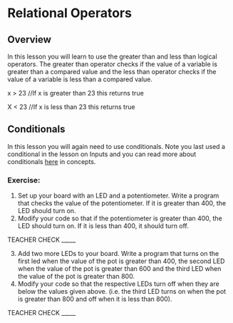# Relational Operators

## Overview

In this lesson you will learn to use the greater than and less than logical operators. The greater than operator checks if the value of a variable is greater than a compared value and the less than operator checks if the value of a variable is less than a compared value.

x \> 23 //If x is greater than 23 this returns true

X \< 23 //If x is less than 23 this returns true

## Conditionals

In this lesson you will again need to use conditionals. Note you last used a conditional in the lesson on Inputs and you can read more about conditionals [here](https://www.google.com/url?q=https://docs.google.com/document/d/1BmZbXzxnD2j17QToSZ9jeZmnP7burwfksfQq2v4zu-Y/edit%23heading%3Dh.o11qq65yx4ek&sa=D&ust=1587613173938000) in concepts.

### Exercise:

1.  Set up your board with an LED and a potentiometer. Write a program that checks the value of the potentiometer. If it is greater than 400, the LED should turn on.
2.  Modify your code so that if the potentiometer is greater than 400, the LED should turn on. If it is less than 400, it should turn off.

TEACHER CHECK \_\_\_\_\_

3.  Add two more LEDs to your board. Write a program that turns on the first led when the value of the pot is greater than 400, the second LED when the value of the pot is greater than 600 and the third LED when the value of the pot is greater than 800.
4.  Modify your code so that the respective LEDs turn off when they are below the values given above. (i.e. the third LED turns on when the pot is greater than 800 and off when it is less than 800).

TEACHER CHECK \_\_\_\_\_

